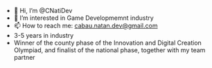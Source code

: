 - 👋 Hi, I’m @CNatiDev
- 👀 I’m interested in Game Developmemnt industry
- 📫 How to reach me: cabau.natan.dev@gmail.com
- 3-5 years in industry 
- Winner of the county phase of the Innovation and Digital Creation Olympiad, and finalist of the national phase, together with my team partner

<!---
CNatiDev/CNatiDev is a ✨ special ✨ repository because its `README.md` (this file) appears on your GitHub profile.
You can click the Preview link to take a look at your changes.
--->
